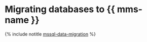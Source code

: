 # Migrating databases to {{ mms-name }}

{% include notitle [mssql-data-migration](../../_tutorials/dataplatform/mssql-data-migration.md) %}
